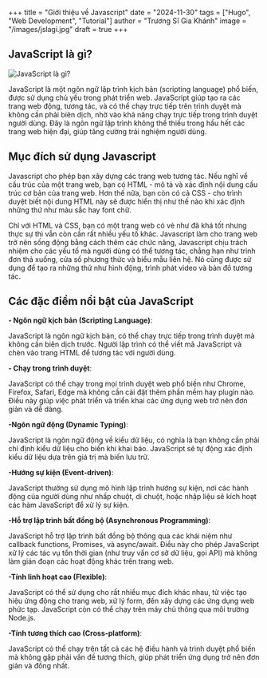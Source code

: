+++
title = "Giới thiệu về Javascript"
date = "2024-11-30"
tags = ["Hugo", "Web Development", "Tutorial"]
author = "Trương Sĩ Gia Khánh"
image = "/images/jslagi.jpg"
draft = true
+++

## JavaScript là gì?

![JavaScript là gì?](/images/jslagi.jpg)

JavaScript là một ngôn ngữ lập trình kịch bản (scripting language) phổ biến, được sử dụng chủ yếu trong phát triển web. JavaScript giúp tạo ra các trang web động, tương tác, và có thể chạy trực tiếp trên trình duyệt mà không cần phải biên dịch, nhờ vào khả năng chạy trực tiếp trong trình duyệt người dùng. Đây là ngôn ngữ lập trình không thể thiếu trong hầu hết các trang web hiện đại, giúp tăng cường trải nghiệm người dùng.

## Mục đích sử dụng Javascript
Javascript cho phép bạn xây dựng các trang web tương tác. Nếu nghĩ về cấu trúc của một trang web, bạn có HTML - mô tả  và xác định nội dung cấu trúc cơ bản của trang web. Hơn thế nữa, bạn còn có cả CSS - cho trình duyệt biết nội dung HTML này sẽ được hiển thị như thế nào khi xác định những thứ như màu sắc hay font chữ. 

Chỉ với HTML và CSS, bạn có một trang web có vẻ như đã khá tốt nhưng thực sự thì vẫn còn cần rất nhiều yếu tố khác. Javascript làm cho trang web trở nên sống động bằng cách thêm các chức năng, Javascript chịu trách nhiệm cho các yếu tố mà người dùng có thể tương tác, chẳng hạn như trình đơn thả xuống, cửa số phương thức và biểu mẫu liên hệ. Nó cũng được sử dụng để tạo ra những thứ như hình động, trình phát video và bản đồ tương tác.

## Các đặc điểm nổi bật của JavaScript
**- Ngôn ngữ kịch bản (Scripting Language)**:

JavaScript là ngôn ngữ kịch bản, có thể chạy trực tiếp trong trình duyệt mà không cần biên dịch trước. Người lập trình có thể viết mã JavaScript và chèn vào trang HTML để tương tác với người dùng.

**- Chạy trong trình duyệt**:

JavaScript có thể chạy trong mọi trình duyệt web phổ biến như Chrome, Firefox, Safari, Edge mà không cần cài đặt thêm phần mềm hay plugin nào. Điều này giúp việc phát triển và triển khai các ứng dụng web trở nên đơn giản và dễ dàng.

**-Ngôn ngữ động (Dynamic Typing)**:

JavaScript là ngôn ngữ động về kiểu dữ liệu, có nghĩa là bạn không cần phải chỉ định kiểu dữ liệu cho biến khi khai báo. JavaScript sẽ tự động xác định kiểu dữ liệu dựa trên giá trị mà biến lưu trữ.

**-Hướng sự kiện (Event-driven)**:

JavaScript thường sử dụng mô hình lập trình hướng sự kiện, nơi các hành động của người dùng như nhấp chuột, di chuột, hoặc nhập liệu sẽ kích hoạt các hàm JavaScript để xử lý sự kiện.

**-Hỗ trợ lập trình bất đồng bộ (Asynchronous Programming)**:

JavaScript hỗ trợ lập trình bất đồng bộ thông qua các khái niệm như callback functions, Promises, và async/await. Điều này cho phép JavaScript xử lý các tác vụ tốn thời gian (như truy vấn cơ sở dữ liệu, gọi API) mà không làm gián đoạn các hoạt động khác trên trang web.

**-Tính linh hoạt cao (Flexible)**:

JavaScript có thể sử dụng cho rất nhiều mục đích khác nhau, từ việc tạo hiệu ứng động cho trang web, xử lý form, đến xây dựng các ứng dụng web phức tạp. JavaScript còn có thể chạy trên máy chủ thông qua môi trường Node.js.

**-Tính tương thích cao (Cross-platform)**:

JavaScript có thể chạy trên tất cả các hệ điều hành và trình duyệt phổ biến mà không gặp phải vấn đề tương thích, giúp phát triển ứng dụng trở nên đơn giản và đồng nhất.

